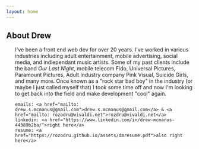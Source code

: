 ```yaml
---
layout: home
---
```


## About Drew
<ul>
    I've been a front end web dev for over 20 years. I've worked in various industries including adult entertainment, mobile advertising, social media, and indiependant music artists. Some of my past clients include the band <i>Our Last Night</i>, mobile telecom Fido, Universal Pictures, Paramount Pictures, Adult Industry company Pink Visual, Suicide Girls, and many more.
    Once known as a "rock star bad boy" in the industry (or maybe I just called myself that) I took some time off and now I'm looking to get back into the field and make development "cool" again.
    
    emails: <a href="mailto: drew.s.mcmanus@gmail.com">drew.s.mcmanus@gmail.com</a> & <a href="mailto: rozodru@vivaldi.net">rozdru@vivaldi.net</a>
    linkedin: <a href="https://www.linkedin.com/in/drew-mcmanus-44389b2ba/">right here</a>
    resume: <a href="https://rozodru.github.io/assets/dmresume.pdf">also right here</a>
</ul>


